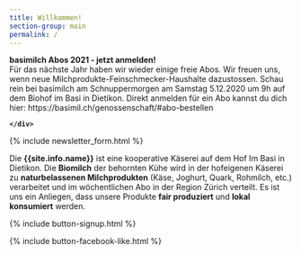 ```yaml
---
title: Willkommen!
section-group: main
permalink: /
---
```


<div class="alert alert-success" role="alert" data-href="https://basimil.ch/genossenschaft/#abo-bestellen">
  <div style="font-weight:bold;"> 
 basimilch Abos 2021 - jetzt anmelden!
  </div>
	Für das nächste Jahr haben wir wieder einige freie Abos. Wir freuen uns, wenn neue Milchprodukte-Feinschmecker-Haushalte dazustossen. Schau rein bei basimilch am Schnuppermorgen am Samstag 5.12.2020 um 9h auf dem Biohof im Basi in Dietikon. Direkt anmelden für ein Abo kannst du dich hier: https://basimil.ch/genossenschaft/#abo-bestellen
   <div style="font-weight:bold;">
 
    </div>
 
 </div>
   
{% include newsletter_form.html %}


Die **{{site.info.name}}** ist eine kooperative Käserei auf dem
Hof Im Basi in Dietikon. Die **Biomilch** der behornten Kühe wird in der
hofeigenen Käserei zu **naturbelassenen Milchprodukten** (Käse, Joghurt, Quark,
Rohmilch, etc.) verarbeitet und im wöchentlichen Abo in der Region
Zürich verteilt. Es ist uns ein Anliegen, dass unsere Produkte **fair produziert**
und **lokal konsumiert** werden.

{% include button-signup.html %}   

{% include button-facebook-like.html %}



